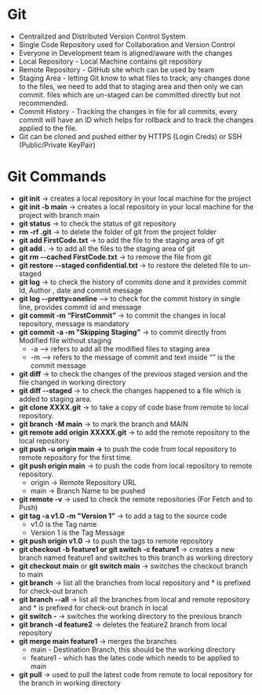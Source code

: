 # Git

- Centralized and Distributed Version Control System
- Single Code Repository used for Collaboration and Version Control
- Everyone in Development team is aligned/aware with the changes
- Local Repository - Local Machine contains git repository
- Remote Repository - GitHub site which can be used by team
- Staging Area - letting Git know to what files to track; any changes done to the files, we need to add that to staging area and then only we can commit. files which are un-staged can be committed directly but not recommended.
- Commit History - Tracking the changes in file for all commits, every commit will have an ID which helps for rollback and to track the changes applied to the file.
- Git can be cloned and pushed either by HTTPS (Login Creds) or SSH (Public/Private KeyPair)

# Git Commands 
- **git init** → creates a local repository in your local machine for the project
- **git init -b main** → creates a local repository in your local machine for the project with branch main
- **git status** → to check the status of git repository
- **rm -rf .git** → to delete the folder of git from the project folder
- **git add FirstCode.txt** → to add the file to the staging area of git
- **git add .** → to add all the files to the staging area of git
- **git rm --cached FirstCode.txt** → to remove the file from git
- **git restore --staged confidential.txt** → to restore the deleted file to un-staged
- **git log** → to check the history of commits done and it provides commit Id, Author , date and commit message
- **git log --pretty=oneline** —> to check for the commit history in single line, provides commit id and message
- **git commit -m “FirstCommit”** → to commit the changes in local repository, message is mandatory
- **git commit -a -m "Skipping Staging”** → to commit directly from Modified file without staging
    - -a —> refers to add all the modified files to staging area
    - -m —> refers to the message of commit and text inside “” is the commit message
- **git diff** → to check the changes of the previous staged version and the file changed in working directory
- **git diff --staged** → to check the changes happened to a file which is added to staging area.
- **git clone XXXX.git** → to take a copy of code base from remote to local repository.
- **git branch -M main** → to mark the branch and MAIN
- **git remote add origin XXXXX.git** → to add the remote repository to the local repository
- **git push -u origin main →** to push the code from local repository to remote repository for the first time.
- **git push origin main** → to push the code from local repository to remote repository.
    - origin → Remote Repository URL
    - main → Branch Name to be pushed
- **git remote -v** → used to check the remote repositories (For Fetch and to Push)
- **git tag -a v1.0 -m "Version 1”** → to add a tag to the source code
    - v1.0 is the Tag name
    - Version 1 is the Tag Message
- **git push origin v1.0** → to push the tags to remote repository
- **git checkout -b feature1 or git switch -c feature1** → creates a new branch named feature1 and switches to this branch as working directory
- **git checkout main** or **git switch main** → switches the checkout branch to main
- **git branch** → list all the branches from local repository and * is prefixed for check-out branch
- **git branch --all** → list all the branches from local and remote repository and * is prefixed for check-out branch in local
- **git switch -** → switches the working directory to the previous branch
- **git branch -d feature2** → deletes the feature2 branch from local repository
- **git merge main feature1** → merges the branches
    - main - Destination Branch, this should be the working directory
    - feature1 - which has the lates code which needs to be applied to main
- **git pull** → used to pull the latest code from remote to local repository for the branch in working directory